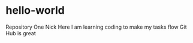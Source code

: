 # hello-world
Repository One
Nick Here
I am learning coding to make my tasks flow 
Git Hub is great
